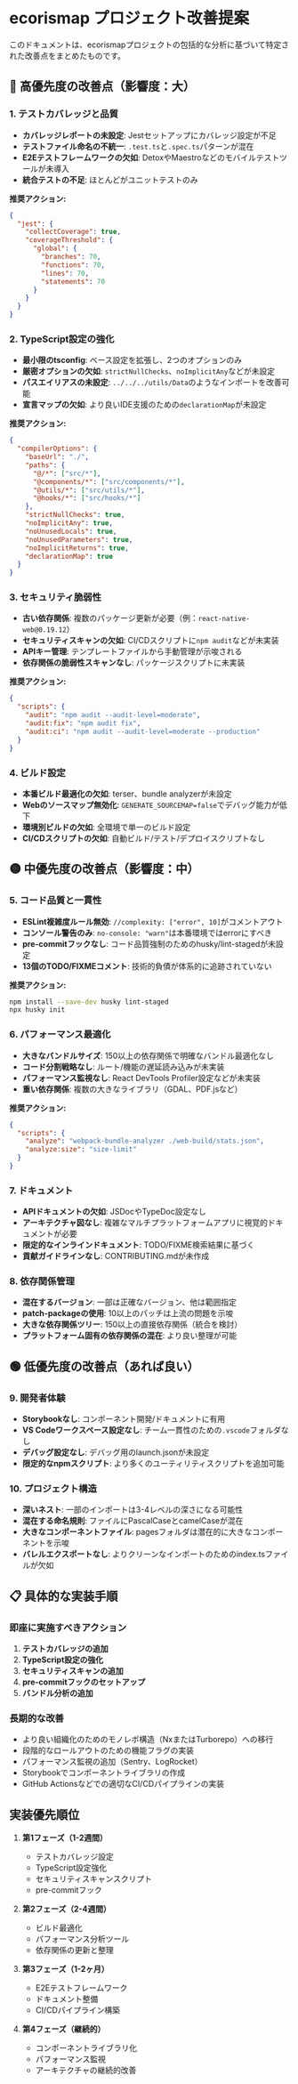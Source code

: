 # ecorismap プロジェクト改善提案

このドキュメントは、ecorismapプロジェクトの包括的な分析に基づいて特定された改善点をまとめたものです。

## 🔴 高優先度の改善点（影響度：大）

### 1. テストカバレッジと品質
- **カバレッジレポートの未設定**: Jestセットアップにカバレッジ設定が不足
- **テストファイル命名の不統一**: `.test.ts`と`.spec.ts`パターンが混在
- **E2Eテストフレームワークの欠如**: DetoxやMaestroなどのモバイルテストツールが未導入
- **統合テストの不足**: ほとんどがユニットテストのみ

**推奨アクション:**
```json
{
  "jest": {
    "collectCoverage": true,
    "coverageThreshold": {
      "global": {
        "branches": 70,
        "functions": 70,
        "lines": 70,
        "statements": 70
      }
    }
  }
}
```

### 2. TypeScript設定の強化
- **最小限のtsconfig**: ベース設定を拡張し、2つのオプションのみ
- **厳密オプションの欠如**: `strictNullChecks`、`noImplicitAny`などが未設定
- **パスエイリアスの未設定**: `../../../utils/Data`のようなインポートを改善可能
- **宣言マップの欠如**: より良いIDE支援のための`declarationMap`が未設定

**推奨アクション:**
```json
{
  "compilerOptions": {
    "baseUrl": "./",
    "paths": {
      "@/*": ["src/*"],
      "@components/*": ["src/components/*"],
      "@utils/*": ["src/utils/*"],
      "@hooks/*": ["src/hooks/*"]
    },
    "strictNullChecks": true,
    "noImplicitAny": true,
    "noUnusedLocals": true,
    "noUnusedParameters": true,
    "noImplicitReturns": true,
    "declarationMap": true
  }
}
```

### 3. セキュリティ脆弱性
- **古い依存関係**: 複数のパッケージ更新が必要（例：`react-native-web@0.19.12`）
- **セキュリティスキャンの欠如**: CI/CDスクリプトに`npm audit`などが未実装
- **APIキー管理**: テンプレートファイルから手動管理が示唆される
- **依存関係の脆弱性スキャンなし**: パッケージスクリプトに未実装

**推奨アクション:**
```json
{
  "scripts": {
    "audit": "npm audit --audit-level=moderate",
    "audit:fix": "npm audit fix",
    "audit:ci": "npm audit --audit-level=moderate --production"
  }
}
```

### 4. ビルド設定
- **本番ビルド最適化の欠如**: terser、bundle analyzerが未設定
- **Webのソースマップ無効化**: `GENERATE_SOURCEMAP=false`でデバッグ能力が低下
- **環境別ビルドの欠如**: 全環境で単一のビルド設定
- **CI/CDスクリプトの欠如**: 自動ビルド/テスト/デプロイスクリプトなし

## 🟡 中優先度の改善点（影響度：中）

### 5. コード品質と一貫性
- **ESLint複雑度ルール無効**: `//complexity: ["error", 10]`がコメントアウト
- **コンソール警告のみ**: `no-console: "warn"`は本番環境ではerrorにすべき
- **pre-commitフックなし**: コード品質強制のためのhusky/lint-stagedが未設定
- **13個のTODO/FIXMEコメント**: 技術的負債が体系的に追跡されていない

**推奨アクション:**
```bash
npm install --save-dev husky lint-staged
npx husky init
```

### 6. パフォーマンス最適化
- **大きなバンドルサイズ**: 150以上の依存関係で明確なバンドル最適化なし
- **コード分割戦略なし**: ルート/機能の遅延読み込みが未実装
- **パフォーマンス監視なし**: React DevTools Profiler設定などが未実装
- **重い依存関係**: 複数の大きなライブラリ（GDAL、PDF.jsなど）

**推奨アクション:**
```json
{
  "scripts": {
    "analyze": "webpack-bundle-analyzer ./web-build/stats.json",
    "analyze:size": "size-limit"
  }
}
```

### 7. ドキュメント
- **APIドキュメントの欠如**: JSDocやTypeDoc設定なし
- **アーキテクチャ図なし**: 複雑なマルチプラットフォームアプリに視覚的ドキュメントが必要
- **限定的なインラインドキュメント**: TODO/FIXME検索結果に基づく
- **貢献ガイドラインなし**: CONTRIBUTING.mdが未作成

### 8. 依存関係管理
- **混在するバージョン**: 一部は正確なバージョン、他は範囲指定
- **patch-packageの使用**: 10以上のパッチは上流の問題を示唆
- **大きな依存関係ツリー**: 150以上の直接依存関係（統合を検討）
- **プラットフォーム固有の依存関係の混在**: より良い整理が可能

## 🟢 低優先度の改善点（あれば良い）

### 9. 開発者体験
- **Storybookなし**: コンポーネント開発/ドキュメントに有用
- **VS Codeワークスペース設定なし**: チーム一貫性のための`.vscode`フォルダなし
- **デバッグ設定なし**: デバッグ用のlaunch.jsonが未設定
- **限定的なnpmスクリプト**: より多くのユーティリティスクリプトを追加可能

### 10. プロジェクト構造
- **深いネスト**: 一部のインポートは3-4レベルの深さになる可能性
- **混在する命名規則**: ファイルにPascalCaseとcamelCaseが混在
- **大きなコンポーネントファイル**: pagesフォルダは潜在的に大きなコンポーネントを示唆
- **バレルエクスポートなし**: よりクリーンなインポートのためのindex.tsファイルが欠如

## 📋 具体的な実装手順

### 即座に実施すべきアクション

1. **テストカバレッジの追加**
2. **TypeScript設定の強化**
3. **セキュリティスキャンの追加**
4. **pre-commitフックのセットアップ**
5. **バンドル分析の追加**

### 長期的な改善

- より良い組織化のためのモノレポ構造（NxまたはTurborepo）への移行
- 段階的なロールアウトのための機能フラグの実装
- パフォーマンス監視の追加（Sentry、LogRocket）
- Storybookでコンポーネントライブラリの作成
- GitHub Actionsなどでの適切なCI/CDパイプラインの実装

## 実装優先順位

1. **第1フェーズ（1-2週間）**
   - テストカバレッジ設定
   - TypeScript設定強化
   - セキュリティスキャンスクリプト
   - pre-commitフック

2. **第2フェーズ（2-4週間）**
   - ビルド最適化
   - パフォーマンス分析ツール
   - 依存関係の更新と整理

3. **第3フェーズ（1-2ヶ月）**
   - E2Eテストフレームワーク
   - ドキュメント整備
   - CI/CDパイプライン構築

4. **第4フェーズ（継続的）**
   - コンポーネントライブラリ化
   - パフォーマンス監視
   - アーキテクチャの継続的改善